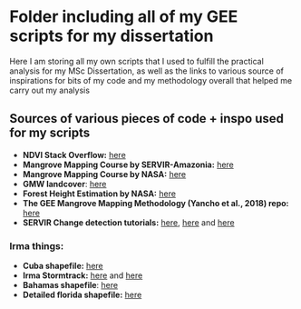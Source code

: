 # Folder including all of my GEE scripts for my dissertation
Here I am storing all my own scripts that I used to fulfill the practical analysis for my MSc Dissertation, as well as the links to various source of inspirations for bits of my code and my methodology overall that helped me carry out my analysis

## Sources of various pieces of code + inspo used for my scripts

- **NDVI Stack Overflow:** [here](https://gis.stackexchange.com/questions/301684/creating-sentinel-2-ndvi-time-series-chart-in-google-earth-engine)
- **Mangrove Mapping Course by SERVIR-Amazonia:** [here](https://sites.google.com/uah.edu/mangroves-gee-samz-sept-2020/home?authuser=0)
- **Mangrove Mapping Course by NASA:** [here](https://appliedsciences.nasa.gov/join-mission/training/english/arset-remote-sensing-mangroves-support-un-sustainable-development)
- **GMW landcover**: [here](https://data.unep-wcmc.org/datasets/45)
- **Forest Height Estimation by NASA:** [here](https://appliedsciences.nasa.gov/join-mission/training/english/arset-forest-mapping-and-monitoring-sar-data)
- **The GEE Mangrove Mapping Methodology (Yancho et al., 2018) repo:** [here](https://github.com/Blue-Ventures-Conservation/GEEMMM)
- **SERVIR Change detection tutorials:** [here](https://github.com/beeoda/tutorials), [here](https://www.servirglobal.net/Portals/0/Documents/Articles/ChangeDetectionTraining/Module4_Change_Detection_exercise.pdf) and [here](https://servirglobal.net/Portals/0/Documents/Articles/ChangeDetectionTraining/HowToGetStarted.pdf)

### Irma things:
- **Cuba shapefile:** [here](https://data.humdata.org/dataset/cod-ab-cub)
- **Irma Stormtrack:** [here](https://www.hydroshare.org/resource/aa5c9982a4694a19be2fa9299b78e5ca/) and [here](https://www.nhc.noaa.gov/data/tcr/index.php?season=2017&basin=atl)
- **Bahamas shapefile**: [here](https://data.humdata.org/dataset/cod-ab-bhs?)
- **Detailed florida shapefile:** [here](https://hub.arcgis.com/datasets/fdot::detailed-florida-state-boundary/explore?location=28.157827%2C-82.778589%2C7.35)





